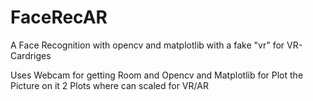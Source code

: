 # FaceRecAR
A Face Recognition with opencv and matplotlib with a fake "vr" for VR-Cardriges


Uses Webcam for getting Room
and Opencv and Matplotlib for Plot the Picture on it
2 Plots where can scaled for VR/AR
